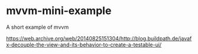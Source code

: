 mvvm-mini-example
=================

A short example of mvvm

<https://web.archive.org/web/20140825151304/http://blog.buildpath.de/javafx-decouple-the-view-and-its-behavior-to-create-a-testable-ui/>
